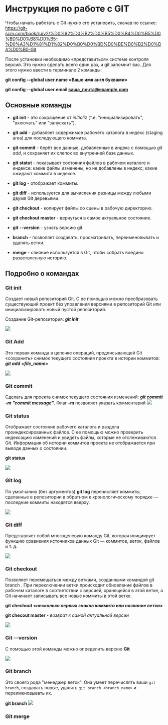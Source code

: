 # Инструкция по работе с GIT

Чтобы начать работать с Git нужно его установить, скачав по ссылке: 
 https://git-scm.com/book/ru/v2/%D0%92%D0%B2%D0%B5%D0%B4%D0%B5%D0%BD%D0%B8%D0%B5-%D0%A3%D1%81%D1%82%D0%B0%D0%BD%D0%BE%D0%B2%D0%BA%D0%B0-Git

После установки необходимо «представиться» системе контроля версий. Это нужно сделать всего один раз, и git запомнит вас. Для этого нужно ввести в терминале 2 команды:

**git config --global user.name «Ваше имя англ буквами»**

**git config --global user.email ваша_почта@example.com**

## Основные команды

- **git init** - это сокращение от _initializ_ (т.е. "инициализировать", "включать" или "запускать").

- **git add** - добавляет содержимое рабочего каталога в индекс (staging area) для последующего коммита.

- **git commit** - берёт все данные, добавленные в индекс с помощью _git add_, и сохраняет их слепок во внутренней базе данных.

- **git statut** - показывает состояния файлов в рабочем каталоге и индексе: какие файлы изменены, но не добавлены в индекс; какие ожидают коммита в индексе.

- **git log** - отображает коммиты.

- **git diff** - используется для вычисления разницы между любыми двумя Git деревьями.

- **git checkout** - копирует файлы со сцены в рабочую директорию.

- **git checkout master** - вернуться в самое актуальное состояние.

- **git --version** - узнать версию git.

* **branch** - позволяет создавать, просматривать, переименовывать и удалять ветки.

* **merge** - cлияние используется в Git, чтобы собрать воедино разветвленную историю.


## Подробно о командах

### Git init

Cоздает новый репозиторий Git. С ее помощью можно преобразовать существующий проект без управления версиями в репозиторий Git или инициализировать новый пустой репозиторий.

Создание Git-репозитория: _**git init**_

![](/img/command_init.png)

### Git Add

Это первая команда в цепочке операций, предписывающей Git «сохранить» снимок текущего состояния проекта в истории коммитов:
_**git add <file_name>**_

![](/img/command_add.png)

### Git commit

Cделать для проекта снимок текущего состояния изменений:
_**git commit -m "commit message"**_.
Флаг **-m** позволяет указать комментарий
![](/img/command_commit.PNG)

### Git status

Отображает состояние рабочего каталога и раздела проиндексированных файлов. С ее помощью можно проверить индексацию изменений и увидеть файлы, которые не отслеживаются Git. Информация об истории коммитов проекта не отображается при выводе данных о состоянии.

**git status**

![](/img/command_status1.PNG)

### Git log

По умолчанию (без аргументов) **git log** перечисляет коммиты, сделанные в репозитории в обратном к хронологическому порядке — последние коммиты находятся вверху.

![](/img/command_log.PNG)

### Git diff

Представляет собой многоцелевую команду Git, которая инициирует функцию сравнения источников данных Git — коммитов, веток, файлов и т. д.

![](/img/command_diff.PNG)

### Git checkout

Позволяет перемещаться между ветками, созданными командой git branch . При переключении ветки происходит обновление файлов в рабочем каталоге в соответствии с версией, хранящейся в этой ветке, а Git начинает записывать все новые коммиты в этой ветке.

**git chechout <_несколько первых знаков коммита или название ветки_>** 

**git checout master** - _возврат к самой актуальной версии_

![](/img/command_chekcout.PNG)

### Git --version

С помощью этой команды можно определить версию **Git**

![](/img/command_version.PNG)

### Git branch

Это своего рода "менеджер веток". Она умеет перечислять ваши  `git branch`, создавать новые, удалять `git branch <branch_name>` и переименовывать их.

**git branch**
![](/img/command_branch.PNG)

### Git merge